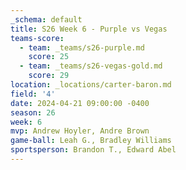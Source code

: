 ```yaml
---
_schema: default
title: S26 Week 6 - Purple vs Vegas
teams-score:
  - team: _teams/s26-purple.md
    score: 25
  - team: _teams/s26-vegas-gold.md
    score: 29
location: _locations/carter-baron.md
field: '4'
date: 2024-04-21 09:00:00 -0400
season: 26
week: 6
mvp: Andrew Hoyler, Andre Brown
game-ball: Leah G., Bradley Williams
sportsperson: Brandon T., Edward Abel
---
```

